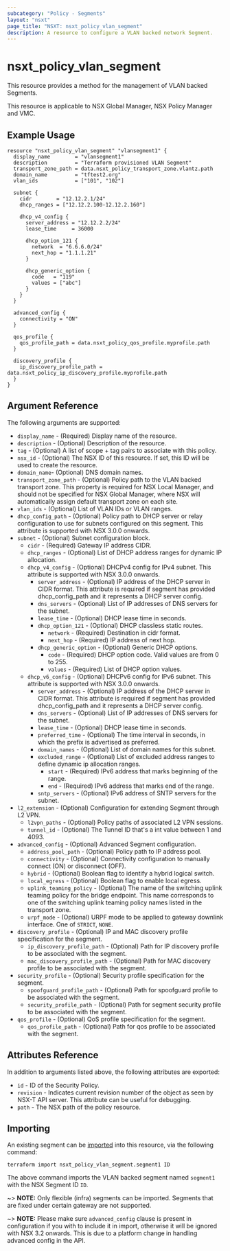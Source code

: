 ```yaml
---
subcategory: "Policy - Segments"
layout: "nsxt"
page_title: "NSXT: nsxt_policy_vlan_segment"
description: A resource to configure a VLAN backed network Segment.
---
```


# nsxt_policy_vlan_segment

This resource provides a method for the management of VLAN backed Segments.

This resource is applicable to NSX Global Manager, NSX Policy Manager and VMC.

## Example Usage

```hcl
resource "nsxt_policy_vlan_segment" "vlansegment1" {
  display_name        = "vlansegment1"
  description         = "Terraform provisioned VLAN Segment"
  transport_zone_path = data.nsxt_policy_transport_zone.vlantz.path
  domain_name         = "tftest2.org"
  vlan_ids            = ["101", "102"]

  subnet {
    cidr        = "12.12.2.1/24"
    dhcp_ranges = ["12.12.2.100-12.12.2.160"]

    dhcp_v4_config {
      server_address = "12.12.2.2/24"
      lease_time     = 36000

      dhcp_option_121 {
        network  = "6.6.6.0/24"
        next_hop = "1.1.1.21"
      }

      dhcp_generic_option {
        code   = "119"
        values = ["abc"]
      }
    }
  }

  advanced_config {
    connectivity = "ON"
  }

  qos_profile {
    qos_profile_path = data.nsxt_policy_qos_profile.myprofile.path
  }

  discovery_profile {
    ip_discovery_profile_path = data.nsxt_policy_ip_discovery_profile.myprofile.path
  }
}
```

## Argument Reference

The following arguments are supported:

* `display_name` - (Required) Display name of the resource.
* `description` - (Optional) Description of the resource.
* `tag` - (Optional) A list of scope + tag pairs to associate with this policy.
* `nsx_id` - (Optional) The NSX ID of this resource. If set, this ID will be used to create the resource.
* `domain_name`- (Optional) DNS domain names.
* `transport_zone_path` - (Optional) Policy path to the VLAN backed transport zone. This property is required for NSX Local Manager, and should not be specified for NSX Global Manager, where NSX will automatically assign default transport zone on each site.
* `vlan_ids` - (Optional) List of VLAN IDs or VLAN ranges.
* `dhcp_config_path` - (Optional) Policy path to DHCP server or relay configuration to use for subnets configured on this segment. This attribute is supported with NSX 3.0.0 onwards.
* `subnet` - (Optional) Subnet configuration block.
  * `cidr` - (Required) Gateway IP address CIDR.
  * `dhcp_ranges` - (Optional) List of DHCP address ranges for dynamic IP allocation.
  * `dhcp_v4_config` - (Optional) DHCPv4 config for IPv4 subnet. This attribute is supported with NSX 3.0.0 onwards.
     * `server_address` - (Optional) IP address of the DHCP server in CIDR format. This attribute is required if segment has provided dhcp_config_path and it represents a DHCP server config.
     * `dns_servers` - (Optional) List of IP addresses of DNS servers for the subnet.
     * `lease_time`  - (Optional) DHCP lease time in seconds.
     * `dhcp_option_121` - (Optional) DHCP classless static routes.
       * `network` - (Required) Destination in cidr format.
       * `next_hop` - (Required) IP address of next hop.
     * `dhcp_generic_option` - (Optional) Generic DHCP options.
       * `code` - (Required) DHCP option code. Valid values are from 0 to 255.
       * `values` - (Required) List of DHCP option values.
  * `dhcp_v6_config` - (Optional) DHCPv6 config for IPv6 subnet. This attribute is supported with NSX 3.0.0 onwards.
     * `server_address` - (Optional) IP address of the DHCP server in CIDR format. This attribute is required if segment has provided dhcp_config_path and it represents a DHCP server config.
     * `dns_servers` - (Optional) List of IP addresses of DNS servers for the subnet.
     * `lease_time`  - (Optional) DHCP lease time in seconds.
     * `preferred_time` - (Optional) The time interval in seconds, in which the prefix is advertised as preferred.
     * `domain_names` - (Optional) List of domain names for this subnet.
     * `excluded_range` - (Optional) List of excluded address ranges to define dynamic ip allocation ranges.
       * `start` - (Required) IPv6 address that marks beginning of the range.
       * `end` - (Required) IPv6 address that marks end of the range.
     * `sntp_servers` - (Optional) IPv6 address of SNTP servers for the subnet.
* `l2_extension` - (Optional) Configuration for extending Segment through L2 VPN.
  * `l2vpn_paths` - (Optional) Policy paths of associated L2 VPN sessions.
  * `tunnel_id` - (Optional) The Tunnel ID that's a int value between 1 and 4093.
* `advanced_config` - (Optional) Advanced Segment configuration.
  * `address_pool_path` - (Optional) Policy path to IP address pool.
  * `connectivity` - (Optional) Connectivity configuration to manually connect (ON) or disconnect (OFF).
  * `hybrid` - (Optional) Boolean flag to identify a hybrid logical switch.
  * `local_egress` - (Optional) Boolean flag to enable local egress.
  * `uplink_teaming_policy` - (Optional) The name of the switching uplink teaming policy for the bridge endpoint. This name corresponds to one of the switching uplink teaming policy names listed in the transport zone.
  * `urpf_mode` - (Optional) URPF mode to be applied to gateway downlink interface. One of `STRICT`, `NONE`.
* `discovery_profile` - (Optional) IP and MAC discovery profile specification for the segment.
  * `ip_discovery_profile_path` - (Optional) Path for IP discovery profile to be associated with the segment.
  * `mac_discovery_profile_path` - (Optional) Path for MAC discovery profile to be associated with the segment.
* `security_profile` - (Optional) Security profile specification for the segment.
  * `spoofguard_profile_path` - (Optional) Path for spoofguard profile to be associated with the segment.
  * `security_profile_path` - (Optional) Path for segment security profile to be associated with the segment.
* `qos_profile` - (Optional) QoS profile specification for the segment.
  * `qos_profile_path` - (Optional) Path for qos profile to be associated with the segment.

## Attributes Reference

In addition to arguments listed above, the following attributes are exported:

* `id` - ID of the Security Policy.
* `revision` - Indicates current revision number of the object as seen by NSX-T API server. This attribute can be useful for debugging.
* `path` - The NSX path of the policy resource.

## Importing

An existing segment can be [imported][docs-import] into this resource, via the following command:

[docs-import]: /docs/import/index.html

```
terraform import nsxt_policy_vlan_segment.segment1 ID
```

The above command imports the VLAN backed segment  named `segment1` with the NSX Segment ID `ID`.

~> **NOTE:** Only flexible (infra) segments can be imported. Segments that are fixed under certain gateway are not supported.

~> **NOTE:** Please make sure `advanced_config` clause is present in configuration if you with to include it in import, otherwise it will be ignored with NSX 3.2 onwards. This is due to a platform change in handling advanced config in the API.
